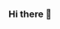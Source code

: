 ### Hi there 👋

<!--
**javarishi/javarishi** is a ✨ _special_ ✨ repository because its `README.md` (this file) appears on your GitHub profile.

<div id="header" align="center">

<iframe src="https://giphy.com/embed/hqU2KkjW5bE2v2Z7Q2" width="480" height="480" frameBorder="0" class="giphy-embed" allowFullScreen></iframe><p><a href="https://giphy.com/stickers/code-creating-rockd-hqU2KkjW5bE2v2Z7Q2">via GIPHY</a></p>

</div>
Here are some ideas to get you started:

- 🔭 I’m currently working on ...
- 🌱 I’m currently learning ...
- 👯 I’m looking to collaborate on ...
- 🤔 I’m looking for help with ...
- 💬 Ask me about ...
- 📫 How to reach me: ...
- 😄 Pronouns: ...
- ⚡ Fun fact: ...
-->
